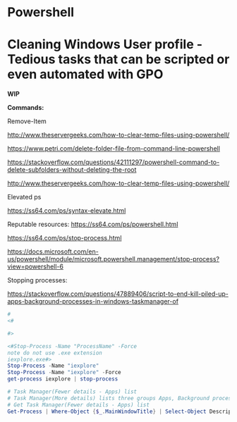 # Powershell
# Cleaning Windows User profile - Tedious tasks that can be scripted or even automated with GPO

**WIP**

**Commands:**

Remove-Item

http://www.theservergeeks.com/how-to-clear-temp-files-using-powershell/

https://www.petri.com/delete-folder-file-from-command-line-powershell

https://stackoverflow.com/questions/42111297/powershell-command-to-delete-subfolders-without-deleting-the-root

http://www.theservergeeks.com/how-to-clear-temp-files-using-powershell/

Elevated ps

https://ss64.com/ps/syntax-elevate.html

Reputable resources:
https://ss64.com/ps/powershell.html

https://ss64.com/ps/stop-process.html

https://docs.microsoft.com/en-us/powershell/module/microsoft.powershell.management/stop-process?view=powershell-6

Stopping processes:

https://stackoverflow.com/questions/47889406/script-to-end-kill-piled-up-apps-background-processes-in-windows-taskmanager-of



```powershell
#
<#

#>

<#Stop-Process -Name "ProcessName" -Force
note do not use .exe extension
iexplore.exe#>
Stop-Process -Name "iexplore" 
Stop-Process -Name "iexplore" -Force
get-process iexplore | stop-process

# Task Manager(Fewer details - Apps) list
# Task Manager(More details) lists three groups Apps, Background processes, Windows processes
# Get Task Manager(Fewer details - Apps) list
Get-Process | Where-Object {$_.MainWindowTitle} | Select-Object Description
```


